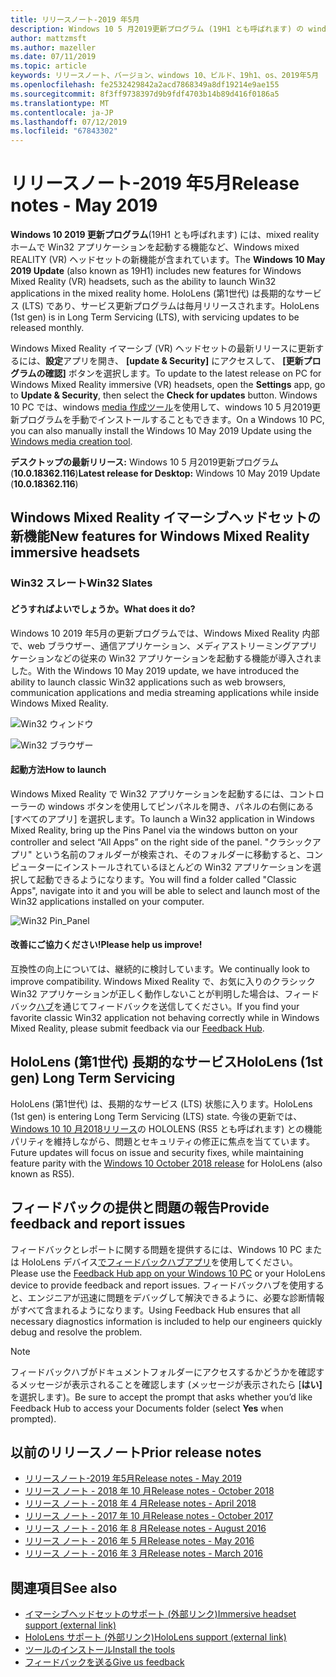 ```yaml
---
title: リリースノート-2019 年5月
description: Windows 10 5 月2019更新プログラム (19H1 とも呼ばれます) の windows Mixed Reality リリースノート。
author: mattzmsft
ms.author: mazeller
ms.date: 07/11/2019
ms.topic: article
keywords: リリースノート、バージョン、windows 10、ビルド、19h1、os、2019年5月
ms.openlocfilehash: fe2532429842a2acd7868349a8df19214e9ae155
ms.sourcegitcommit: 8f3ff9738397d9b9fdf4703b14b89d416f0186a5
ms.translationtype: MT
ms.contentlocale: ja-JP
ms.lasthandoff: 07/12/2019
ms.locfileid: "67843302"
---
```

# <a name="release-notes---may-2019"></a><span data-ttu-id="cdea7-104">リリースノート-2019 年5月</span><span class="sxs-lookup"><span data-stu-id="cdea7-104">Release notes - May 2019</span></span>

<span data-ttu-id="cdea7-105">**Windows 10 2019 更新プログラム**(19H1 とも呼ばれます) には、mixed reality ホームで Win32 アプリケーションを起動する機能など、Windows mixed REALITY (VR) ヘッドセットの新機能が含まれています。</span><span class="sxs-lookup"><span data-stu-id="cdea7-105">The **Windows 10 May 2019 Update** (also known as 19H1) includes new features for Windows Mixed Reality (VR) headsets, such as the ability to launch Win32 applications in the mixed reality home.</span></span> <span data-ttu-id="cdea7-106">HoloLens (第1世代) は長期的なサービス (LTS) であり、サービス更新プログラムは毎月リリースされます。</span><span class="sxs-lookup"><span data-stu-id="cdea7-106">HoloLens (1st gen) is in Long Term Servicing (LTS), with servicing updates to be released monthly.</span></span>

<span data-ttu-id="cdea7-107">Windows Mixed Reality イマーシブ (VR) ヘッドセットの最新リリースに更新するには、**設定**アプリを開き、 **[update & Security]** にアクセスして、 **[更新プログラムの確認]** ボタンを選択します。</span><span class="sxs-lookup"><span data-stu-id="cdea7-107">To update to the latest release on PC for Windows Mixed Reality immersive (VR) headsets, open the **Settings** app, go to **Update & Security**, then select the **Check for updates** button.</span></span> <span data-ttu-id="cdea7-108">Windows 10 PC では、windows [media 作成ツール](https://www.microsoft.com/software-download/windows10)を使用して、windows 10 5 月2019更新プログラムを手動でインストールすることもできます。</span><span class="sxs-lookup"><span data-stu-id="cdea7-108">On a Windows 10 PC, you can also manually install the Windows 10 May 2019 Update using the [Windows media creation tool](https://www.microsoft.com/software-download/windows10).</span></span>

<span data-ttu-id="cdea7-109">**デスクトップの最新リリース:** Windows 10 5 月2019更新プログラム (**10.0.18362.116**)</span><span class="sxs-lookup"><span data-stu-id="cdea7-109">**Latest release for Desktop:** Windows 10 May 2019 Update (**10.0.18362.116**)</span></span><br>

## <a name="new-features-for-windows-mixed-reality-immersive-headsets"></a><span data-ttu-id="cdea7-110">Windows Mixed Reality イマーシブヘッドセットの新機能</span><span class="sxs-lookup"><span data-stu-id="cdea7-110">New features for Windows Mixed Reality immersive headsets</span></span>

### <a name="win32-slates"></a><span data-ttu-id="cdea7-111">Win32 スレート</span><span class="sxs-lookup"><span data-stu-id="cdea7-111">Win32 Slates</span></span>

#### <a name="what-does-it-do"></a><span data-ttu-id="cdea7-112">どうすればよいでしょうか。</span><span class="sxs-lookup"><span data-stu-id="cdea7-112">What does it do?</span></span> 
<span data-ttu-id="cdea7-113">Windows 10 2019 年5月の更新プログラムでは、Windows Mixed Reality 内部で、web ブラウザー、通信アプリケーション、メディアストリーミングアプリケーションなどの従来の Win32 アプリケーションを起動する機能が導入されました。</span><span class="sxs-lookup"><span data-stu-id="cdea7-113">With the Windows 10 May 2019 update, we have introduced the ability to launch classic Win32 applications such as web browsers, communication applications and media streaming applications while inside Windows Mixed Reality.</span></span> 

![Win32 ウィンドウ](images/mr-win32-slates-1.png)

![Win32 ブラウザー](images/mr-win32-slates-2.png)

#### <a name="how-to-launch"></a><span data-ttu-id="cdea7-116">起動方法</span><span class="sxs-lookup"><span data-stu-id="cdea7-116">How to launch</span></span>
<span data-ttu-id="cdea7-117">Windows Mixed Reality で Win32 アプリケーションを起動するには、コントローラーの windows ボタンを使用してピンパネルを開き、パネルの右側にある [すべてのアプリ] を選択します。</span><span class="sxs-lookup"><span data-stu-id="cdea7-117">To launch a Win32 application in Windows Mixed Reality, bring up the Pins Panel via the windows button on your controller and select “All Apps” on the right side of the panel.</span></span>  <span data-ttu-id="cdea7-118">"クラシックアプリ" という名前のフォルダーが検索され、そのフォルダーに移動すると、コンピューターにインストールされているほとんどの Win32 アプリケーションを選択して起動できるようになります。</span><span class="sxs-lookup"><span data-stu-id="cdea7-118">You will find a folder called "Classic Apps", navigate into it and you will be able to select and launch most of the Win32 applications installed on your computer.</span></span>

![Win32 Pin_Panel](images/mr-win32-slates-pinspanel.png)

#### <a name="please-help-us-improve"></a><span data-ttu-id="cdea7-120">改善にご協力ください!</span><span class="sxs-lookup"><span data-stu-id="cdea7-120">Please help us improve!</span></span>
<span data-ttu-id="cdea7-121">互換性の向上については、継続的に検討しています。</span><span class="sxs-lookup"><span data-stu-id="cdea7-121">We continually look to improve compatibility.</span></span>  <span data-ttu-id="cdea7-122">Windows Mixed Reality で、お気に入りのクラシック Win32 アプリケーションが正しく動作しないことが判明した場合は、フィードバック[ハブ](https://support.microsoft.com/en-us/help/4021566/windows-10-send-feedback-to-microsoft-with-feedback-hub)を通じてフィードバックを送信してください。</span><span class="sxs-lookup"><span data-stu-id="cdea7-122">If you find your favorite classic Win32 application not behaving correctly while in Windows Mixed Reality, please submit feedback via our [Feedback Hub](https://support.microsoft.com/en-us/help/4021566/windows-10-send-feedback-to-microsoft-with-feedback-hub).</span></span>

## <a name="hololens-1st-gen-long-term-servicing"></a><span data-ttu-id="cdea7-123">HoloLens (第1世代) 長期的なサービス</span><span class="sxs-lookup"><span data-stu-id="cdea7-123">HoloLens (1st gen) Long Term Servicing</span></span>

<span data-ttu-id="cdea7-124">HoloLens (第1世代) は、長期的なサービス (LTS) 状態に入ります。</span><span class="sxs-lookup"><span data-stu-id="cdea7-124">HoloLens (1st gen) is entering Long Term Servicing (LTS) state.</span></span> <span data-ttu-id="cdea7-125">今後の更新では、 [Windows 10 10 月2018リリース](release-notes-october-2018.md)の HOLOLENS (RS5 とも呼ばれます) との機能パリティを維持しながら、問題とセキュリティの修正に焦点を当てています。</span><span class="sxs-lookup"><span data-stu-id="cdea7-125">Future updates will focus on issue and security fixes, while maintaining feature parity with the [Windows 10 October 2018 release](release-notes-october-2018.md) for HoloLens (also known as RS5).</span></span> 

## <a name="provide-feedback-and-report-issues"></a><span data-ttu-id="cdea7-126">フィードバックの提供と問題の報告</span><span class="sxs-lookup"><span data-stu-id="cdea7-126">Provide feedback and report issues</span></span>

<span data-ttu-id="cdea7-127">フィードバックとレポートに関する問題を提供するには、Windows 10 PC または HoloLens デバイス[でフィードバックハブアプリ](give-us-feedback.md)を使用してください。</span><span class="sxs-lookup"><span data-stu-id="cdea7-127">Please use the [Feedback Hub app on your Windows 10 PC](give-us-feedback.md) or your HoloLens device to provide feedback and report issues.</span></span> <span data-ttu-id="cdea7-128">フィードバックハブを使用すると、エンジニアが迅速に問題をデバッグして解決できるように、必要な診断情報がすべて含まれるようになります。</span><span class="sxs-lookup"><span data-stu-id="cdea7-128">Using Feedback Hub ensures that all necessary diagnostics information is included to help our engineers quickly debug and resolve the problem.</span></span>

>[!NOTE]
><span data-ttu-id="cdea7-129">フィードバックハブがドキュメントフォルダーにアクセスするかどうかを確認するメッセージが表示されることを確認します (メッセージが表示されたら [**はい]** を選択します)。</span><span class="sxs-lookup"><span data-stu-id="cdea7-129">Be sure to accept the prompt that asks whether you’d like Feedback Hub to access your Documents folder (select **Yes** when prompted).</span></span>

## <a name="prior-release-notes"></a><span data-ttu-id="cdea7-130">以前のリリースノート</span><span class="sxs-lookup"><span data-stu-id="cdea7-130">Prior release notes</span></span>

* [<span data-ttu-id="cdea7-131">リリースノート-2019 年5月</span><span class="sxs-lookup"><span data-stu-id="cdea7-131">Release notes - May 2019</span></span>](release-notes-may-2019.md)
* [<span data-ttu-id="cdea7-132">リリース ノート - 2018 年 10 月</span><span class="sxs-lookup"><span data-stu-id="cdea7-132">Release notes - October 2018</span></span>](release-notes-october-2018.md)
* [<span data-ttu-id="cdea7-133">リリース ノート - 2018 年 4 月</span><span class="sxs-lookup"><span data-stu-id="cdea7-133">Release notes - April 2018</span></span>](release-notes-april-2018.md)
* [<span data-ttu-id="cdea7-134">リリース ノート - 2017 年 10 月</span><span class="sxs-lookup"><span data-stu-id="cdea7-134">Release notes - October 2017</span></span>](release-notes-october-2017.md)
* [<span data-ttu-id="cdea7-135">リリース ノート - 2016 年 8 月</span><span class="sxs-lookup"><span data-stu-id="cdea7-135">Release notes - August 2016</span></span>](release-notes-august-2016.md)
* [<span data-ttu-id="cdea7-136">リリース ノート - 2016 年 5 月</span><span class="sxs-lookup"><span data-stu-id="cdea7-136">Release notes - May 2016</span></span>](release-notes-may-2016.md)
* [<span data-ttu-id="cdea7-137">リリース ノート - 2016 年 3 月</span><span class="sxs-lookup"><span data-stu-id="cdea7-137">Release notes - March 2016</span></span>](release-notes-march-2016.md)

## <a name="see-also"></a><span data-ttu-id="cdea7-138">関連項目</span><span class="sxs-lookup"><span data-stu-id="cdea7-138">See also</span></span>
* [<span data-ttu-id="cdea7-139">イマーシブヘッドセットのサポート (外部リンク)</span><span class="sxs-lookup"><span data-stu-id="cdea7-139">Immersive headset support (external link)</span></span>](https://docs.microsoft.com/windows/mixed-reality/enthusiast-guide/troubleshooting-windows-mixed-reality)
* [<span data-ttu-id="cdea7-140">HoloLens サポート (外部リンク)</span><span class="sxs-lookup"><span data-stu-id="cdea7-140">HoloLens support (external link)</span></span>](https://support.microsoft.com/products/hololens)
* [<span data-ttu-id="cdea7-141">ツールのインストール</span><span class="sxs-lookup"><span data-stu-id="cdea7-141">Install the tools</span></span>](install-the-tools.md)
* [<span data-ttu-id="cdea7-142">フィードバックを送る</span><span class="sxs-lookup"><span data-stu-id="cdea7-142">Give us feedback</span></span>](give-us-feedback.md)

